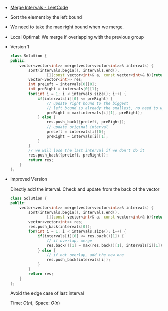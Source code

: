 - [Merge Intervals - LeetCode](https://leetcode.com/problems/merge-intervals/description/)
- Sort the element by the left bound
- We need to take the max right bound when we merge.
- Local Optimal: We merge if overlapping with the previous group
- Version 1
    
    ```C++
    class Solution {
    public:
        vector<vector<int>> merge(vector<vector<int>>& intervals) {
            sort(intervals.begin(), intervals.end(), 
		            [](const vector<int>& a, const vector<int>& b){return a[0] < b[0];});
            vector<vector<int>> res;
            int preLeft = intervals[0][0];
            int preRight = intervals[0][1];
            for(int i = 1; i < intervals.size(); i++) {
                if(intervals[i][0] <= preRight) {
                    // update right bound to the biggest
                    // left bound is already the smallest, no need to update
                    preRight = max(intervals[i][1], preRight);
                } else {
                    res.push_back({preLeft, preRight});
                    // update original interval
                    preLeft = intervals[i][0];
                    preRight = intervals[i][1];
                }
            }
            // we will lose the last interval if we don't do it
            res.push_back({preLeft, preRight});
            return res;
        }
    };
    ```
    
- Improved Version
    
    Directly add the interval. Check and update from the back of the vector
    
    ```C++
    class Solution {
    public:
        vector<vector<int>> merge(vector<vector<int>>& intervals) {
            sort(intervals.begin(), intervals.end(), 
		            [](const vector<int>& a, const vector<int>& b){return a[0] < b[0];});
            vector<vector<int>> res;
            res.push_back(intervals[0]);
            for(int i = 1; i < intervals.size(); i++) {
                if(intervals[i][0] <= res.back()[1]) {
                    // if overlap, merge
                    res.back()[1] = max(res.back()[1], intervals[i][1]);
                } else {
                    // if not overlap, add the new one
                    res.push_back(intervals[i]);
                }
            }
            return res;
        }
    };
    ```
    
    Avoid the edge case of last interval
    
    Time: $O(n)$﻿, Space: $O(n)$